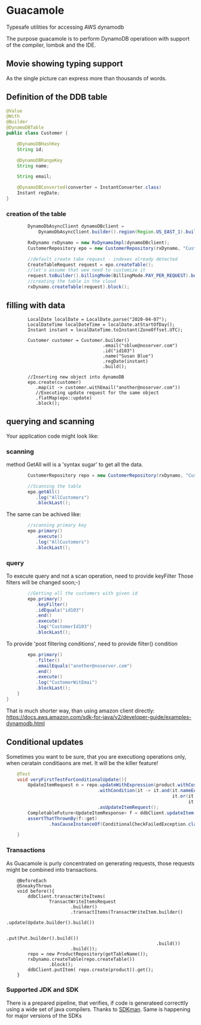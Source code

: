# Guacamole

Typesafe utilities for accessing AWS dynamodb

The purpose guacamole is to perform  DynamoDB operatioon with support of the compiler, lombok and the IDE.

## Movie showing typing support
As the single picture can express more than thousands of words.


## Definition of the DDB table
```java
@Value
@With
@Builder
@DynamoDBTable
public class Customer {

    @DynamoDBHashKey
    String id;

    @DynamoDBRangeKey
    String name;

    String email;

    @DynamoDBConverted(converter = InstantConverter.class)
    Instant regDate;
}
```

###  creation of the table

```java
        DynamoDbAsyncClient dynamoDBclient =
            DynamoDbAsyncClient.builder().region(Region.US_EAST_1).build();

        RxDynamo rxDynamo = new RxDynamoImpl(dynamoDBclient);
        CustomerRepository epo = new CustomerRepository(rxDynamo, "Customer");

        //default create tabe request - indexes already detected
        CreateTableRequest request = epo.createTable();
        //let's assume that wee need to customize it
        request.toBuilder().billingMode(BillingMode.PAY_PER_REQUEST).build();
        //creating the table in the cloud
        rxDynamo.createTable(request).block();
```

## filling with data
```
        LocalDate localDate = LocalDate.parse("2020-04-07");
        LocalDateTime localDateTime = localDate.atStartOfDay();
        Instant instant = localDateTime.toInstant(ZoneOffset.UTC);

        Customer customer = Customer.builder()
                                    .email("sblue@noserver.com")
                                    .id("id103")
                                    .name("Susan Blue")
                                    .regDate(instant)
                                    .build();

        //Inserting new object into dynamoDB
        epo.create(customer)
           .map(it -> customer.withEmail("another@noserver.com"))
           //Executing update request for the same object
           .flatMap(epo::update)
           .block();
```


## querying and scanning 
Your application code might look like:
### scanning
method GetAll will is a 'syntax sugar' to get all the data.
```java
        CustomerRepository repo = new CustomerRepository(rxDynamo, "Customer");

        //Scanning the table
        epo.getAll()
           .log("AllCustomers")
           .blockLast();
```
The same can be achived like: 
``` java
        //scanning primary key
        epo.primary()
           .execute()  
           .log("AllCustomers")
           .blockLast();
```
### query
To execute query and not a scan operation, need to provide keyFilter
Those filters will be changed soon;-)
```java
        //Getting all the customers with given id
        epo.primary()
           .keyFilter()
           .idEquals("id103") 
           .end()
           .execute()
           .log("CustomerId103")
           .blockLast();
```
To provide 'post filtering conditions', need to provide filter() condition

```java
        epo.primary()
           .filter()
           .emailEquals("another@noserver.com")
           .end()
           .execute()
           .log("CustomerWitEmai")
           .blockLast();
    }
}

```
That is much shorter way, than using amazon client directly: https://docs.aws.amazon.com/sdk-for-java/v2/developer-guide/examples-dynamodb.html

## Conditional updates
Sometimes you want to be sure, that you are executiong operations only, when ceratain conditiaons are met.
It will be the killer feature! 
```java
    @Test
    void veryFirstTestForConditionalUpdate(){
        UpdateItemRequest n = repo.updateWithExpression(product.withCost(8_815))
                                  .withCondition(it -> it.and(it.nameEqual("RedCar"),
                                                              it.or(it.priceLessOrEqual(100),
                                                                    it.piecesAvailableGreaterOrEqual(4))))
                                  .asUpdateItemRequest();
        CompletableFuture<UpdateItemResponse> f = ddbClient.updateItem(n);
        assertThatThrownBy(f::get)
                .hasCauseInstanceOf(ConditionalCheckFailedException.class);

    }

```

### Transactions
As Guacamole is purly concentrated on generating requests, those requests might be combined into transactions.
```
    @BeforeEach
    @SneakyThrows
    void before(){
        ddbClient.transactWriteItems(
                TransactWriteItemsRequest
                        .builder()
                        .transactItems(TransactWriteItem.builder()
                                               .update(Update.builder().build())
                                               
                                               .put(Put.builder().build())
                                                        .build())
                        .build());
        repo = new ProductRepository(getTableName());
        rxDynamo.createTable(repo.createTable())
                .block();
        ddbClient.putItem( repo.create(product)).get();
    }
```

### Supported JDK and SDK
There is a prepared pipeline, that verifies, 
if code is generateed correcttly using a wide set of java compilers.
Thanks to [SDKman](https://sdkman.io/).
Same is happening for major versions of the SDKs